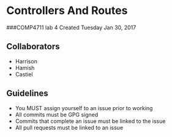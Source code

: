 # Controllers And Routes
###COMP4711 lab 4
Created Tuesday Jan 30, 2017

## Collaborators
- Harrison
- Hamish
- Castiel

## Guidelines

- You MUST assign yourself to an issue prior to working
- All commits must be GPG signed
- Commits that complete an issue must be linked to the issue
- All pull requests must be linked to an issue